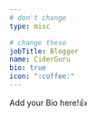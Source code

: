 ```yaml
---
# don't change
type: misc

# change these
jobTitle: Blogger
name: CiderGuru
bio: true
icon: ":coffee:"
---
```


Add your Bio here!:+1: